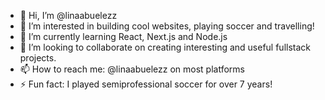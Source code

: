 - 👋 Hi, I’m @linaabuelezz
- 👀 I’m interested in building cool websites, playing soccer and travelling!
- 🌱 I’m currently learning React, Next.js and Node.js
- 💞️ I’m looking to collaborate on creating interesting and useful fullstack projects.
- 📫 How to reach me: @linaabuelezz on most platforms
- ⚡ Fun fact: I played semiprofessional soccer for over 7 years!


